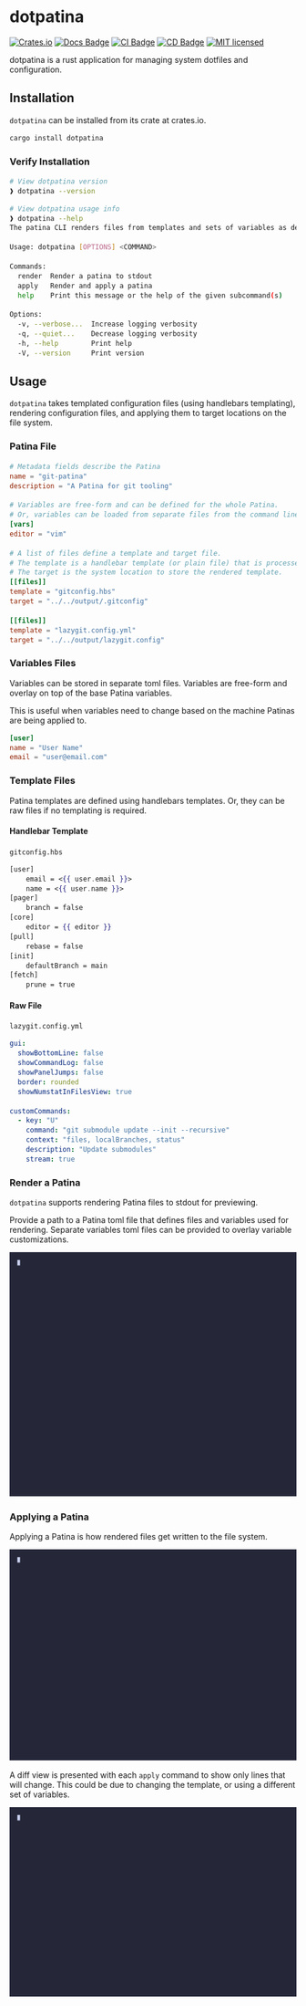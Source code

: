 # dotpatina

[![Crates.io](https://img.shields.io/crates/v/dotpatina)](https://crates.io/crates/dotpatina)
[![Docs Badge](https://github.com/axis7818/dotpatina/actions/workflows/generate-docs.yaml/badge.svg)](https://camerontaylor.dev/dotpatina/dotpatina/index.html)
[![CI Badge](https://github.com/axis7818/dotpatina/actions/workflows/continuous-integration.yaml/badge.svg?branch=main)](https://github.com/axis7818/patina/actions/workflows/continuous-integration.yaml)
[![CD Badge](https://github.com/axis7818/dotpatina/actions/workflows/continuous-deployment.yaml/badge.svg?branch=main)](https://github.com/axis7818/patina/actions/workflows/continuous-deployment.yaml)
[![MIT licensed](https://img.shields.io/badge/license-MIT-blue.svg)](./LICENSE)

dotpatina is a rust application for managing system dotfiles and configuration.

## Installation

`dotpatina` can be installed from its crate at crates.io.

```sh
cargo install dotpatina
```

### Verify Installation

```sh
# View dotpatina version
❱ dotpatina --version
```

```sh
# View dotpatina usage info
❱ dotpatina --help
The patina CLI renders files from templates and sets of variables as defined in patina toml files

Usage: dotpatina [OPTIONS] <COMMAND>

Commands:
  render  Render a patina to stdout
  apply   Render and apply a patina
  help    Print this message or the help of the given subcommand(s)

Options:
  -v, --verbose...  Increase logging verbosity
  -q, --quiet...    Decrease logging verbosity
  -h, --help        Print help
  -V, --version     Print version
```

## Usage

`dotpatina` takes templated configuration files (using handlebars templating), rendering configuration files, and applying them to target locations on the file system.

### Patina File

```toml
# Metadata fields describe the Patina
name = "git-patina"
description = "A Patina for git tooling"

# Variables are free-form and can be defined for the whole Patina.
# Or, variables can be loaded from separate files from the command line.
[vars]
editor = "vim"

# A list of files define a template and target file.
# The template is a handlebar template (or plain file) that is processed.
# The target is the system location to store the rendered template.
[[files]]
template = "gitconfig.hbs"
target = "../../output/.gitconfig"

[[files]]
template = "lazygit.config.yml"
target = "../../output/lazygit.config"
```

### Variables Files

Variables can be stored in separate toml files. Variables are free-form and overlay on top of the base Patina variables.

This is useful when variables need to change based on the machine Patinas are being applied to.

```toml
[user]
name = "User Name"
email = "user@email.com"
```

### Template Files

Patina templates are defined using handlebars templates. Or, they can be raw files if no templating is required.

#### Handlebar Template

`gitconfig.hbs`

```hbs
[user]
    email = <{{ user.email }}>
    name = <{{ user.name }}>
[pager]
    branch = false
[core]
	editor = {{ editor }}
[pull]
	rebase = false
[init]
	defaultBranch = main
[fetch]
	prune = true
```

#### Raw File

`lazygit.config.yml`

```yml
gui:
  showBottomLine: false
  showCommandLog: false
  showPanelJumps: false
  border: rounded
  showNumstatInFilesView: true

customCommands:
  - key: "U"
    command: "git submodule update --init --recursive"
    context: "files, localBranches, status"
    description: "Update submodules"
    stream: true
```

### Render a Patina

`dotpatina` supports rendering Patina files to stdout for previewing.

Provide a path to a Patina toml file that defines files and variables used for rendering. Separate variables toml files can be provided to overlay variable customizations.

![gif of rendering a patina](./examples/gitconfig/demo/render-patina.gif)

### Applying a Patina

Applying a Patina is how rendered files get written to the file system.

![gif of applying a new patina](./examples/gitconfig/demo/apply-new-patina.gif)

A diff view is presented with each `apply` command to show only lines that will change. This could be due to changing the template, or using a different set of variables.

![gif of applying a patina with other variables](./examples/gitconfig/demo/apply-other-vars-patina.gif)
